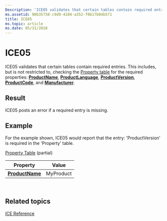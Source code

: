 ```yaml
---
Description: 'ICE05 validates that certain tables contain required entries. This includes, but is not restricted to, checking the Property table for the required properties: ProductName, ProductLanguage, ProductVersion, ProductCode, and Manufacturer.'
ms.assetid: 90b35758-c9d9-4104-a352-f0b17b04b571
title: ICE05
ms.topic: article
ms.date: 05/31/2018
---
```


# ICE05

ICE05 validates that certain tables contain required entries. This includes, but is not restricted to, checking the [Property table](property-table.md) for the required properties: [**ProductName**](productname.md), [**ProductLanguage**](productlanguage.md), [**ProductVersion**](productversion.md), [**ProductCode**](productcode.md), and [**Manufacturer**](manufacturer.md).

## Result

ICE05 posts an error if a required entry is missing.

## Example

For the example shown, ICE05 would report that the entry: 'ProductVersion' is required in the 'Property' table.

[Property Table](property-table.md) (partial)



| Property                           | Value     |
|------------------------------------|-----------|
| [**ProductName**](productname.md) | MyProduct |



 

## Related topics

<dl> <dt>

[ICE Reference](ice-reference.md)
</dt> </dl>

 

 



